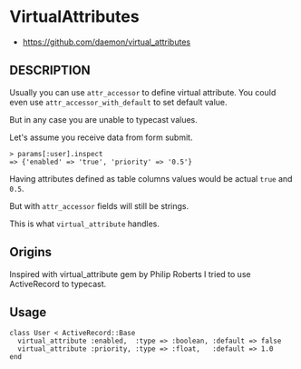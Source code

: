 # VirtualAttributes

* https://github.com/daemon/virtual_attributes

## DESCRIPTION

Usually you can use `attr_accessor` to define virtual attribute.
You could even use `attr_accessor_with_default` to set default value.

But in any case you are unable to typecast values.

Let's assume you receive data from form submit.

    > params[:user].inspect
    => {'enabled' => 'true', 'priority' => '0.5'}

Having attributes defined as table columns values would be actual `true` and `0.5`.

But with `attr_accessor` fields will still be strings.

This is what `virtual_attribute` handles.

## Origins

Inspired with virtual_attribute gem by Philip Roberts I tried to use ActiveRecord to typecast.

## Usage

    class User < ActiveRecord::Base
      virtual_attribute :enabled,  :type => :boolean, :default => false
      virtual_attribute :priority, :type => :float,   :default => 1.0
    end

